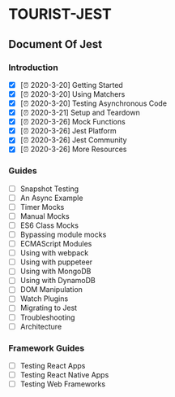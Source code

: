 # TOURIST-JEST

## Document Of Jest

### Introduction
- [x] [⏰  2020-3-20] Getting Started 
- [x] [⏰  2020-3-20] Using Matchers
- [x] [⏰  2020-3-20] Testing Asynchronous Code
- [x] [⏰  2020-3-21] Setup and Teardown
- [x] [⏰  2020-3-26] Mock Functions
- [x] [⏰  2020-3-26] Jest Platform
- [x] [⏰  2020-3-26] Jest Community
- [x] [⏰  2020-3-26] More Resources

### Guides
- [ ] Snapshot Testing
- [ ] An Async Example
- [ ] Timer Mocks
- [ ] Manual Mocks
- [ ] ES6 Class Mocks
- [ ] Bypassing module mocks
- [ ] ECMAScript Modules
- [ ] Using with webpack
- [ ] Using with puppeteer
- [ ] Using with MongoDB
- [ ] Using with DynamoDB
- [ ] DOM Manipulation
- [ ] Watch Plugins
- [ ] Migrating to Jest
- [ ] Troubleshooting
- [ ] Architecture

### Framework Guides
- [ ] Testing React Apps
- [ ] Testing React Native Apps
- [ ] Testing Web Frameworks
